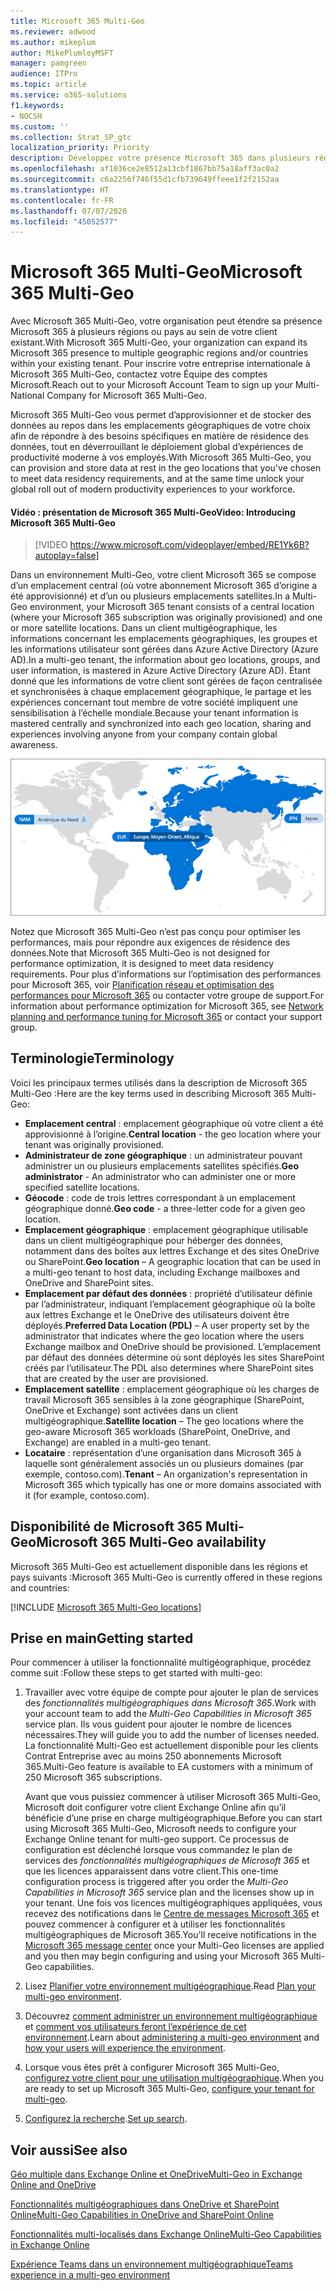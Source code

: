 ```yaml
---
title: Microsoft 365 Multi-Geo
ms.reviewer: adwood
ms.author: mikeplum
author: MikePlumleyMSFT
manager: pamgreen
audience: ITPro
ms.topic: article
ms.service: o365-solutions
f1.keywords:
- NOCSH
ms.custom: ''
ms.collection: Strat_SP_gtc
localization_priority: Priority
description: Développez votre présence Microsoft 365 dans plusieurs régions géographiques avec Microsoft 365 Multi-Geo.
ms.openlocfilehash: af1036ce2e8512a13cbf1867bb75a18aff3ac0a2
ms.sourcegitcommit: c6a2256f746f55d1cfb739649ffeee1f2f2152aa
ms.translationtype: HT
ms.contentlocale: fr-FR
ms.lasthandoff: 07/07/2020
ms.locfileid: "45052577"
---
```

# <a name="microsoft-365-multi-geo"></a><span data-ttu-id="d8f03-103">Microsoft 365 Multi-Geo</span><span class="sxs-lookup"><span data-stu-id="d8f03-103">Microsoft 365 Multi-Geo</span></span>

<span data-ttu-id="d8f03-104">Avec Microsoft 365 Multi-Geo, votre organisation peut étendre sa présence Microsoft 365 à plusieurs régions ou pays au sein de votre client existant.</span><span class="sxs-lookup"><span data-stu-id="d8f03-104">With Microsoft 365 Multi-Geo, your organization can expand its Microsoft 365 presence to multiple geographic regions and/or countries within your existing tenant.</span></span> <span data-ttu-id="d8f03-105">Pour inscrire votre entreprise internationale à Microsoft 365 Multi-Geo, contactez votre Équipe des comptes Microsoft.</span><span class="sxs-lookup"><span data-stu-id="d8f03-105">Reach out to your Microsoft Account Team to sign up your Multi-National Company for Microsoft 365 Multi-Geo.</span></span>
  
<span data-ttu-id="d8f03-106">Microsoft 365 Multi-Geo vous permet d’approvisionner et de stocker des données au repos dans les emplacements géographiques de votre choix afin de répondre à des besoins spécifiques en matière de résidence des données, tout en déverrouillant le déploiement global d’expériences de productivité moderne à vos employés.</span><span class="sxs-lookup"><span data-stu-id="d8f03-106">With Microsoft 365 Multi-Geo, you can provision and store data at rest in the geo locations that you've chosen to meet data residency requirements, and at the same time unlock your global roll out of modern productivity experiences to your workforce.</span></span>

#### <a name="video-introducing-microsoft-365-multi-geo"></a><span data-ttu-id="d8f03-107">Vidéo : présentation de Microsoft 365 Multi-Geo</span><span class="sxs-lookup"><span data-stu-id="d8f03-107">Video: Introducing Microsoft 365 Multi-Geo</span></span>

> [!VIDEO https://www.microsoft.com/videoplayer/embed/RE1Yk6B?autoplay=false]

<span data-ttu-id="d8f03-108">Dans un environnement Multi-Geo, votre client Microsoft 365 se compose d’un emplacement central (où votre abonnement Microsoft 365 d’origine a été approvisionné) et d’un ou plusieurs emplacements satellites.</span><span class="sxs-lookup"><span data-stu-id="d8f03-108">In a Multi-Geo environment, your Microsoft 365 tenant consists of a central location (where your Microsoft 365 subscription was originally provisioned) and one or more satellite locations.</span></span> <span data-ttu-id="d8f03-109">Dans un client multigéographique, les informations concernant les emplacements géographiques, les groupes et les informations utilisateur sont gérées dans Azure Active Directory (Azure AD).</span><span class="sxs-lookup"><span data-stu-id="d8f03-109">In a multi-geo tenant, the information about geo locations, groups, and user information, is mastered in Azure Active Directory (Azure AD).</span></span> <span data-ttu-id="d8f03-110">Étant donné que les informations de votre client sont gérées de façon centralisée et synchronisées à chaque emplacement géographique, le partage et les expériences concernant tout membre de votre société impliquent une sensibilisation à l’échelle mondiale.</span><span class="sxs-lookup"><span data-stu-id="d8f03-110">Because your tenant information is mastered centrally and synchronized into each geo location, sharing and experiences involving anyone from your company contain global awareness.</span></span>

![Capture d’écran d’un mappage multigéographique du Centre d’administration SharePoint](media/multi-geo-world-map.png)

<span data-ttu-id="d8f03-112">Notez que Microsoft 365 Multi-Geo n’est pas conçu pour optimiser les performances, mais pour répondre aux exigences de résidence des données.</span><span class="sxs-lookup"><span data-stu-id="d8f03-112">Note that Microsoft 365 Multi-Geo is not designed for performance optimization, it is designed to meet data residency requirements.</span></span> <span data-ttu-id="d8f03-113">Pour plus d’informations sur l’optimisation des performances pour Microsoft 365, voir [Planification réseau et optimisation des performances pour Microsoft 365](https://support.office.com/article/e5f1228c-da3c-4654-bf16-d163daee8848) ou contacter votre groupe de support.</span><span class="sxs-lookup"><span data-stu-id="d8f03-113">For information about performance optimization for Microsoft 365, see [Network planning and performance tuning for Microsoft 365](https://support.office.com/article/e5f1228c-da3c-4654-bf16-d163daee8848) or contact your support group.</span></span>

## <a name="terminology"></a><span data-ttu-id="d8f03-114">Terminologie</span><span class="sxs-lookup"><span data-stu-id="d8f03-114">Terminology</span></span>

<span data-ttu-id="d8f03-115">Voici les principaux termes utilisés dans la description de Microsoft 365 Multi-Geo :</span><span class="sxs-lookup"><span data-stu-id="d8f03-115">Here are the key terms used in describing Microsoft 365 Multi-Geo:</span></span>

- <span data-ttu-id="d8f03-116">**Emplacement central** : emplacement géographique où votre client a été approvisionné à l’origine.</span><span class="sxs-lookup"><span data-stu-id="d8f03-116">**Central location** - the geo location where your tenant was originally provisioned.</span></span>
- <span data-ttu-id="d8f03-117">**Administrateur de zone géographique** : un administrateur pouvant administrer un ou plusieurs emplacements satellites spécifiés.</span><span class="sxs-lookup"><span data-stu-id="d8f03-117">**Geo administrator** - An administrator who can administer one or more specified satellite locations.</span></span>
- <span data-ttu-id="d8f03-118">**Géocode** : code de trois lettres correspondant à un emplacement géographique donné.</span><span class="sxs-lookup"><span data-stu-id="d8f03-118">**Geo code** - a three-letter code for a given geo location.</span></span>
- <span data-ttu-id="d8f03-119">**Emplacement géographique** : emplacement géographique utilisable dans un client multigéographique pour héberger des données, notamment dans des boîtes aux lettres Exchange et des sites OneDrive ou SharePoint.</span><span class="sxs-lookup"><span data-stu-id="d8f03-119">**Geo location** – A geographic location that can be used in a multi-geo tenant to host data, including Exchange mailboxes and OneDrive and SharePoint sites.</span></span>
- <span data-ttu-id="d8f03-120">**Emplacement par défaut des données** : propriété d’utilisateur définie par l’administrateur, indiquant l’emplacement géographique où la boîte aux lettres Exchange et le OneDrive des utilisateurs doivent être déployés.</span><span class="sxs-lookup"><span data-stu-id="d8f03-120">**Preferred Data Location (PDL)** – A user property set by the administrator that indicates where the geo location where the users Exchange mailbox and OneDrive should be provisioned.</span></span> <span data-ttu-id="d8f03-121">L’emplacement par défaut des données détermine où sont déployés les sites SharePoint créés par l’utilisateur.</span><span class="sxs-lookup"><span data-stu-id="d8f03-121">The PDL also determines where SharePoint sites that are created by the user are provisioned.</span></span>
- <span data-ttu-id="d8f03-122">**Emplacement satellite** : emplacement géographique où les charges de travail Microsoft 365 sensibles à la zone géographique (SharePoint, OneDrive et Exchange) sont activées dans un client multigéographique.</span><span class="sxs-lookup"><span data-stu-id="d8f03-122">**Satellite location** – The geo locations where the geo-aware Microsoft 365 workloads (SharePoint, OneDrive, and Exchange) are enabled in a multi-geo tenant.</span></span>
- <span data-ttu-id="d8f03-123">**Locataire** : représentation d’une organisation dans Microsoft 365 à laquelle sont généralement associés un ou plusieurs domaines (par exemple, contoso.com).</span><span class="sxs-lookup"><span data-stu-id="d8f03-123">**Tenant** – An organization's representation in Microsoft 365 which typically has one or more domains associated with it (for example, contoso.com).</span></span>

## <a name="microsoft-365-multi-geo-availability"></a><span data-ttu-id="d8f03-124">Disponibilité de Microsoft 365 Multi-Geo</span><span class="sxs-lookup"><span data-stu-id="d8f03-124">Microsoft 365 Multi-Geo availability</span></span>

<span data-ttu-id="d8f03-125">Microsoft 365 Multi-Geo est actuellement disponible dans les régions et pays suivants :</span><span class="sxs-lookup"><span data-stu-id="d8f03-125">Microsoft 365 Multi-Geo is currently offered in these regions and countries:</span></span>

[!INCLUDE [Microsoft 365 Multi-Geo locations](includes/office-365-multi-geo-locations.md)]

## <a name="getting-started"></a><span data-ttu-id="d8f03-126">Prise en main</span><span class="sxs-lookup"><span data-stu-id="d8f03-126">Getting started</span></span>

<span data-ttu-id="d8f03-127">Pour commencer à utiliser la fonctionnalité multigéographique, procédez comme suit :</span><span class="sxs-lookup"><span data-stu-id="d8f03-127">Follow these steps to get started with multi-geo:</span></span>

1. <span data-ttu-id="d8f03-128">Travailler avec votre équipe de compte pour ajouter le plan de services des _fonctionnalités multigéographiques dans Microsoft 365_.</span><span class="sxs-lookup"><span data-stu-id="d8f03-128">Work with your account team to add the _Multi-Geo Capabilities in Microsoft 365_ service plan.</span></span> <span data-ttu-id="d8f03-129">Ils vous guident pour ajouter le nombre de licences nécessaires.</span><span class="sxs-lookup"><span data-stu-id="d8f03-129">They will guide you to add the number of licenses needed.</span></span> <span data-ttu-id="d8f03-130">La fonctionnalité Multi-Geo est actuellement disponible pour les clients Contrat Entreprise avec au moins 250 abonnements Microsoft 365.</span><span class="sxs-lookup"><span data-stu-id="d8f03-130">Multi-Geo feature is available to EA customers with a minimum of 250 Microsoft 365 subscriptions.</span></span>

   <span data-ttu-id="d8f03-131">Avant que vous puissiez commencer à utiliser Microsoft 365 Multi-Geo, Microsoft doit configurer votre client Exchange Online afin qu’il bénéficie d’une prise en charge multigéographique.</span><span class="sxs-lookup"><span data-stu-id="d8f03-131">Before you can start using Microsoft 365 Multi-Geo, Microsoft needs to configure your Exchange Online tenant for multi-geo support.</span></span> <span data-ttu-id="d8f03-132">Ce processus de configuration est déclenché lorsque vous commandez le plan de services des *fonctionnalités multigéographiques de Microsoft 365* et que les licences apparaissent dans votre client.</span><span class="sxs-lookup"><span data-stu-id="d8f03-132">This one-time configuration process is triggered after you order the *Multi-Geo Capabilities in Microsoft 365* service plan and the licenses show up in your tenant.</span></span> <span data-ttu-id="d8f03-133">Une fois vos licences multigéographiques appliquées, vous recevez des notifications dans le [Centre de messages Microsoft 365](https://support.office.com/article/38FB3333-BFCC-4340-A37B-DEDA509C2093) et pouvez commencer à configurer et à utiliser les fonctionnalités multigéographiques de Microsoft 365.</span><span class="sxs-lookup"><span data-stu-id="d8f03-133">You'll receive notifications in the [Microsoft 365 message center](https://support.office.com/article/38FB3333-BFCC-4340-A37B-DEDA509C2093) once your Multi-Geo licenses are applied and you then may begin configuring and using your Microsoft 365 Multi-Geo capabilities.</span></span>

2. <span data-ttu-id="d8f03-134">Lisez [Planifier votre environnement multigéographique](plan-for-multi-geo.md).</span><span class="sxs-lookup"><span data-stu-id="d8f03-134">Read [Plan your multi-geo environment](plan-for-multi-geo.md).</span></span>

3. <span data-ttu-id="d8f03-135">Découvrez [comment administrer un environnement multigéographique](administering-a-multi-geo-environment.md) et [comment vos utilisateurs feront l’expérience de cet environnement](multi-geo-user-experience.md).</span><span class="sxs-lookup"><span data-stu-id="d8f03-135">Learn about [administering a multi-geo environment](administering-a-multi-geo-environment.md) and [how your users will experience the environment](multi-geo-user-experience.md).</span></span>

4. <span data-ttu-id="d8f03-136">Lorsque vous êtes prêt à configurer Microsoft 365 Multi-Geo, [configurez votre client pour une utilisation multigéographique](multi-geo-tenant-configuration.md).</span><span class="sxs-lookup"><span data-stu-id="d8f03-136">When you are ready to set up Microsoft 365 Multi-Geo, [configure your tenant for multi-geo](multi-geo-tenant-configuration.md).</span></span>

5. <span data-ttu-id="d8f03-137">[Configurez la recherche](configure-search-for-multi-geo.md).</span><span class="sxs-lookup"><span data-stu-id="d8f03-137">[Set up search](configure-search-for-multi-geo.md).</span></span>

## <a name="see-also"></a><span data-ttu-id="d8f03-138">Voir aussi</span><span class="sxs-lookup"><span data-stu-id="d8f03-138">See also</span></span>

[<span data-ttu-id="d8f03-139">Géo multiple dans Exchange Online et OneDrive</span><span class="sxs-lookup"><span data-stu-id="d8f03-139">Multi-Geo in Exchange Online and OneDrive</span></span>](https://Aka.ms/GoMultiGeo)

[<span data-ttu-id="d8f03-140">Fonctionnalités multigéographiques dans OneDrive et SharePoint Online</span><span class="sxs-lookup"><span data-stu-id="d8f03-140">Multi-Geo Capabilities in OneDrive and SharePoint Online</span></span>](https://docs.microsoft.com/office365/enterprise/multi-geo-capabilities-in-onedrive-and-sharepoint-online-in-office-365)

[<span data-ttu-id="d8f03-141">Fonctionnalités multi-localisés dans Exchange Online</span><span class="sxs-lookup"><span data-stu-id="d8f03-141">Multi-Geo Capabilities in Exchange Online</span></span>](https://docs.microsoft.com/office365/enterprise/multi-geo-capabilities-in-exchange-online)

[<span data-ttu-id="d8f03-142">Expérience Teams dans un environnement multigéographique</span><span class="sxs-lookup"><span data-stu-id="d8f03-142">Teams experience in a multi-geo environment</span></span>](https://docs.microsoft.com/microsoftteams/teams-experience-o365odb-spo-multi-geo)

